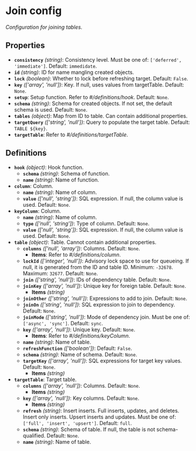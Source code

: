 # Join config

_Configuration for joining tables._

## Properties

- **`consistency`** _(string)_: Consistency level. Must be one of:
  `['deferred', 'immediate']`. Default: `immedidate`.
- **`id`** _(string)_: ID for name mangling created objects.
- **`lock`** _(boolean)_: Whether to lock before refreshing target. Default:
  `False`.
- **`key`** _(['array', 'null'])_: Key. If null, uses values from targetTable.
  Default: `None`.
- **`setup`**: Setup function. Refer to _#/definitions/hook_. Default: `None`.
- **`schema`** _(string)_: Schema for created objects. If not set, the default
  schema is used. Default: `None`.
- **`tables`** _(object)_: Map from ID to table. Can contain additional
  properties.
- **`targetQuery`** _(['string', 'null'])_: Query to populate the target table.
  Default: `TABLE ${key}`.
- **`targetTable`**: Refer to _#/definitions/targetTable_.

## Definitions

- **`hook`** _(object)_: Hook function.
  - **`schema`** _(string)_: Schema of function.
  - **`name`** _(string)_: Name of function.
- **`column`**: Column.
  - **`name`** _(string)_: Name of column.
  - **`value`** _(['null', 'string'])_: SQL expression. If null, the column
    value is used. Default: `None`.
- **`keyColumn`**: Column.
  - **`name`** _(string)_: Name of column.
  - **`type`** _(['null', 'string'])_: Type of column. Default: `None`.
  - **`value`** _(['null', 'string'])_: SQL expression. If null, the column
    value is used. Default: `None`.
- **`table`** _(object)_: Table. Cannot contain additional properties.
  - **`columns`** _(['null', 'array'])_: Columns. Default: `None`.
    - **Items**: Refer to _#/definitions/column_.
  - **`lockId`** _(['integer', 'null'])_: Advisory lock space to use for
    queueing. If null, it is generated from the ID and table ID. Minimum:
    `-32678`. Maximum: `32677`. Default: `None`.
  - **`join`** _(['string', 'null'])_: IDs of dependency table. Default: `None`.
  - **`joinKey`** _(['array', 'null'])_: Unique key for foreign table. Default:
    `None`.
    - **Items** _(string)_
  - **`joinOther`** _(['string', 'null'])_: Expressions to add to join. Default:
    `None`.
  - **`joinOn`** _(['string', 'null'])_: SQL expression to join to dependency.
    Default: `None`.
  - **`joinMode`** _(['string', 'null'])_: Mode of dependency join. Must be one
    of: `['async', 'sync']`. Default: `sync`.
  - **`key`** _(['array', 'null'])_: Unique key. Default: `None`.
    - **Items**: Refer to _#/definitions/keyColumn_.
  - **`name`** _(string)_: Name of table.
  - **`refreshFunction`** _(['boolean'])_: Default: `False`.
  - **`schema`** _(string)_: Name of schema. Default: `None`.
  - **`targetKey`** _(['array', 'null'])_: SQL expressions for target key
    values. Default: `None`.
    - **Items** _(string)_
- **`targetTable`**: Target table.
  - **`columns`** _(['array', 'null'])_: Columns. Default: `None`.
    - **Items** _(string)_
  - **`key`** _(['array', 'null'])_: Key columns. Default: `None`.
    - **Items** _(string)_
  - **`refresh`** _(string)_: Insert inserts. Full inserts, updates, and
    deletes. Insert only inserts. Upsert inserts and updates. Must be one of:
    `['full', 'insert', 'upsert']`. Default: `full`.
  - **`schema`** _(string)_: Schema of table. If null, the table is not
    schema-qualified. Default: `None`.
  - **`name`** _(string)_: Name of table.
